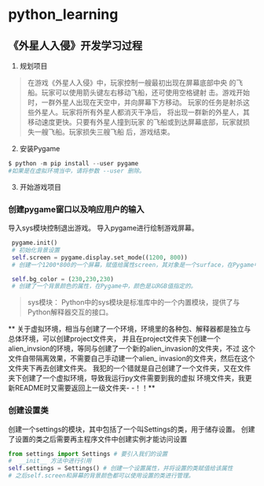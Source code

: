 # python_learning
## 《外星人入侵》开发学习过程
1. 规划项目
> 在游戏《外星人入侵》中，玩家控制一艘最初出现在屏幕底部中央
的飞船。玩家可以使用箭头键左右移动飞船，还可使用空格键射
击。游戏开始时，一群外星人出现在天空中，并向屏幕下方移动。
玩家的任务是射杀这些外星人。玩家将所有外星人都消灭干净后，
将出现一群新的外星人，其移动速度更快。只要有外星人撞到玩家
的飞船或到达屏幕底部，玩家就损失一艘飞船。玩家损失三艘飞船
后，游戏结束。
2. 安装Pygame
```python
$ python -m pip install --user pygame 
#如果是在虚拟环境当中，请将参数 --user 删除。
```
3. 开始游戏项目
### 创建pygame窗口以及响应用户的输入
导入sys模块控制退出游戏。
导入pygame进行绘制游戏屏幕。
```python
 pygame.init()
 # 初始化背景设置
 self.screen = pygame.display.set_mode((1200, 800))
 # 创建一个1200*800的一个屏幕，赋值给属性screen，其对象是一个surface，在Pygame中，surface是屏幕的一部分

 self.bg_color = (230,230,230)
 # 创建了一个背景颜色的属性，在Pygame中，颜色是以RGB值指定的。
```
> sys模块：
  Python中的sys模块是标准库中的一个内置模块，提供了与Python解释器交互的接口。



** 关于虚拟环境，相当与创建了一个环境，环境里的各种包、解释器都是独立与总体环境，可以创建project文件夹，
并且在project文件夹下创建一个alien_invsion的环境，等同与创建了一个新的alien_invasion的文件夹，不过
这个文件自带隔离效果，不需要自己手动建一个alien_ invasion的文件夹，然后在这个文件夹下再去创建文件夹。
我犯的一个错就是自己创建了一个文件夹，又在文件夹下创建了一个虚拟环境，导致我运行py文件需要到我的虚拟
环境文件夹，我更新README时又需要返回上一级文件夹- -！！**

### 创建设置类
创建一个settings的模块，其中包括了一个叫Settings的类，用于储存设置。
创建了设置的类之后需要再主程序文件中创建实例才能访问设置
```python
from settings import Settings # 要引入我们的设置
#  __init__ 方法中进行引用
self.settings = Settings() # 创建一个设置属性，并将设置的类赋值给该属性
# 之后self.screen和屏幕的背景颜色都可以使用设置的类进行管理。



  


